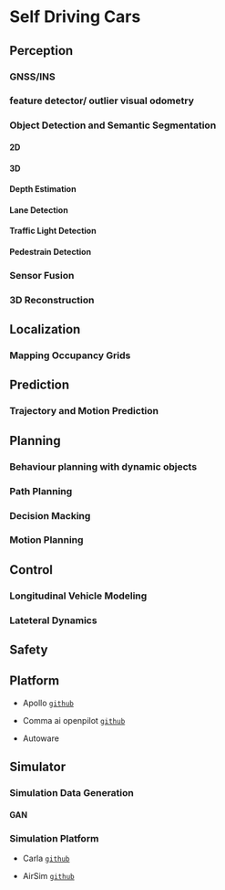 # Self Driving Cars

## Perception

### GNSS/INS

### feature detector/ outlier visual odometry

### Object Detection and Semantic Segmentation

#### 2D

#### 3D

#### Depth Estimation

#### Lane Detection

#### Traffic Light Detection

#### Pedestrain Detection

### Sensor Fusion

### 3D Reconstruction

## Localization

### Mapping Occupancy Grids

## Prediction

### Trajectory and Motion Prediction

## Planning

### Behaviour planning with dynamic objects

### Path Planning

### Decision Macking

### Motion Planning



## Control

### Longitudinal Vehicle Modeling

### Lateteral Dynamics 

## Safety


## Platform

* Apollo [`github`](https://github.com/ApolloAuto/apollo)

* Comma ai openpilot [`github`](https://github.com/commaai/openpilot)

* Autoware



## Simulator

### Simulation Data Generation

#### GAN

### Simulation Platform

* Carla [`github`](https://github.com/carla-simulator/carla)

* AirSim [`github`](https://github.com/Microsoft/AirSim)
